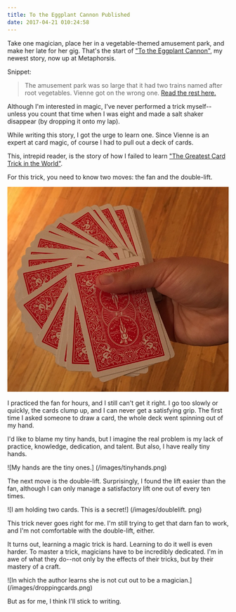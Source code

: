 ```yaml
---
title: To the Eggplant Cannon Published
date: 2017-04-21 010:24:58
---
```


Take one magician, place her in a vegetable-themed amusement park, and make her late for her gig. That's the start of ["To the Eggplant Cannon"](http://magazine.metaphorosis.com/story/2017/to-the-eggplant-cannon-beth-goder/), my newest story, now up at Metaphorsis.

Snippet:
> The amusement park was so large that it had two trains named after root vegetables. Vienne got on the wrong one.
[Read the rest here.]( http://magazine.metaphorosis.com/story/2017/to-the-eggplant-cannon-beth-goder/)

Although I'm interested in magic, I've never performed a trick myself--unless you count that time when I was eight and made a salt shaker disappear (by dropping it onto my lap).

While writing this story, I got the urge to learn one. Since Vienne is an expert at card magic, of course I had to pull out a deck of cards. 

This, intrepid reader, is the story of how I failed to learn ["The Greatest Card Trick in the World"](https://www.youtube.com/watch?v=hzmtscrYqco).

For this trick, you need to know two moves: the fan and the double-lift.

![The fan. Pick a card, any card.](/images/fan.png)

I practiced the fan for hours, and I still can't get it right. I go too slowly or quickly, the cards clump up, and I can never get a satisfying grip. The first time I asked someone to draw a card, the whole deck went spinning out of my hand.

I'd like to blame my tiny hands, but I imagine the real problem is my lack of practice, knowledge, dedication, and talent. But also, I have really tiny hands.

![My hands are the tiny ones.] (/images/tinyhands.png)

The next move is the double-lift. Surprisingly, I found the lift easier than the fan, although I can only manage a satisfactory lift one out of every ten times.

![I am holding two cards. This is a secret!] (/images/doublelift. png)

This trick never goes right for me. I'm still trying to get that darn fan to work, and I'm not comfortable with the double-lift, either. 

It turns out, learning a magic trick is hard. Learning to do it well is even harder. To master a trick, magicians have to be incredibly dedicated. I'm in awe of what they do--not only by the effects of their tricks, but by their mastery of a craft. 

![In which the author learns she is not cut out to be a magician.]  (/images/droppingcards.png)

But as for me, I think I'll stick to writing.
